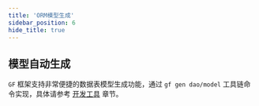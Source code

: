 ```yaml
---
title: 'ORM模型生成'
sidebar_position: 6
hide_title: true
---
```


## 模型自动生成

`GF` 框架支持非常便捷的数据表模型生成功能，通过 `gf gen dao/model` 工具链命令实现，具体请参考 [开发工具](output/goframe-v1.15-md/开发工具) 章节。
